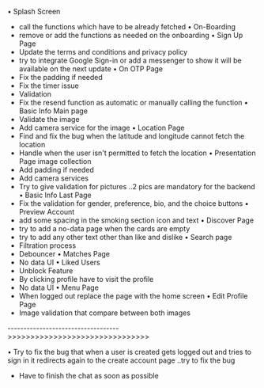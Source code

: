 • Splash Screen  
   -  call the functions which have to be already fetched
• On-Boarding
   - remove or add the functions as needed on the onboarding
• Sign Up Page 
   - Update the terms and conditions and privacy policy 
   - try to integrate Google Sign-in or add a messenger to show it will be available on the next update
• On OTP Page
   - Fix the padding if needed
   - Fix the timer issue 
   - Validation
   - Fix the resend function as automatic or manually calling the function
• Basic Info Main page 
   - Validate the image 
   - Add camera service for the image
• Location Page
   - Find and fix the bug when the latitude and longitude cannot fetch the location 
   - Handle when the user isn't permitted to fetch the location
• Presentation Page image collection
   - Add padding if needed
   - Add camera services
   - Try to give validation  for pictures ..2 pics are  mandatory for the backend
 • Basic Info Last Page
   - Fix the validation for gender, preference, bio, and the choice buttons
• Preview Account 
   - add some spacing in the smoking section icon and text
• Discover Page
   - try to add a no-data page when the cards are empty
   - try to add any other text other than like and dislike
• Search page 
   - Filtration process
   - Debouncer
• Matches Page 
   - No data UI
• Liked Users
   - Unblock Feature
   - By clicking profile have to visit the profile
   - No data UI
• Menu Page
   - When logged out replace the page with the home screen
• Edit Profile Page 
   - Image validation that compare between both images

----------------------------------->>>>>>>>>>>>>>>>>>>>>>>>>>>>>>>

• Try to fix the bug that when a user is created gets logged out and tries to sign in it redirects again to the create account page ..try to fix the bug
*  Have to finish the chat as soon as possible
